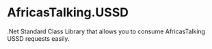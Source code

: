 # AfricasTalking.USSD
.Net Standard Class Library that allows you to consume AfricasTalking USSD requests easily.
